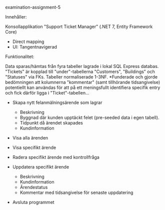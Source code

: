 examination-assignment-5

Innehåller:

Konsollapplikation "Support Ticket Manager" (.NET 7, Entity Framework Core)
- Direct mapping
- UI: Tangentnavigerad

Funktionalitet:

Data sparas/hämtas från fyra tabeller lagrade i lokal SQL Express databas. "Tickets" är kopplad till "under"-tabellerna "Customers", "Buildings" och "Statuses" via FKs.
Tabeller normaliserade 1-3NF. *Funderade och gjorde bedömningen att kolumnerna "kommentar" (samt tillhörande tidsangivelse) potentiellt kan användas för att på ett meningsfullt identifiera specifik entry och fick därför ligga i "Ticket"-tabellen... 

- Skapa nytt felanmälningsärende som lagrar
	- Beskrivning
	- Byggnad där kunden upptäckt felet (pre-seeded data i egen tabell).
	- Tidpunkt då ärendet skapades
	- Kundinformation
         
- Visa alla ärenden
- Visa specifikt ärende
- Radera specifikt ärende med kontrollfråga
- Uppdatera specifikt ärende
	- Beskrivning
	- Kundinformation
	- Ärendestatus
	- Kommentar med tidsangivelse för senaste uppdatering    
- Avsluta programmet
